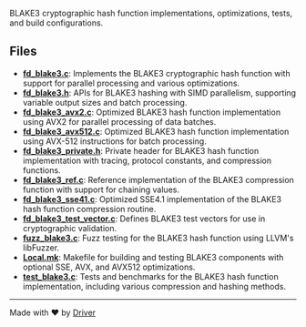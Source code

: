<!--------------------------------------------------------------------------------->
<!-- IMPORTANT: This file is auto-generated by Driver (https://driver.ai). -------->
<!-- Manual edits may be overwritten on future commits. --------------------------->
<!--------------------------------------------------------------------------------->

BLAKE3 cryptographic hash function implementations, optimizations, tests, and build configurations.


## Files
- **[fd_blake3.c](fd_blake3.c.md)**: Implements the BLAKE3 cryptographic hash function with support for parallel processing and various optimizations.
- **[fd_blake3.h](fd_blake3.h.md)**: APIs for BLAKE3 hashing with SIMD parallelism, supporting variable output sizes and batch processing.
- **[fd_blake3_avx2.c](fd_blake3_avx2.c.md)**: Optimized BLAKE3 hash function implementation using AVX2 for parallel processing of data batches.
- **[fd_blake3_avx512.c](fd_blake3_avx512.c.md)**: Optimized BLAKE3 hash function implementation using AVX-512 instructions for batch processing.
- **[fd_blake3_private.h](fd_blake3_private.h.md)**: Private header for BLAKE3 hash function implementation with tracing, protocol constants, and compression functions.
- **[fd_blake3_ref.c](fd_blake3_ref.c.md)**: Reference implementation of the BLAKE3 compression function with support for chaining values.
- **[fd_blake3_sse41.c](fd_blake3_sse41.c.md)**: Optimized SSE4.1 implementation of the BLAKE3 hash function compression routine.
- **[fd_blake3_test_vector.c](fd_blake3_test_vector.c.md)**: Defines BLAKE3 test vectors for use in cryptographic validation.
- **[fuzz_blake3.c](fuzz_blake3.c.md)**: Fuzz testing for the BLAKE3 hash function using LLVM's libFuzzer.
- **[Local.mk](Local.mk.md)**: Makefile for building and testing BLAKE3 components with optional SSE, AVX, and AVX512 optimizations.
- **[test_blake3.c](test_blake3.c.md)**: Tests and benchmarks for the BLAKE3 hash function implementation, including various compression and hashing methods.

---
Made with ❤️ by [Driver](https://www.driver.ai/)